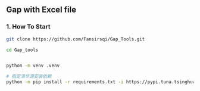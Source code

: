 ## Gap with Excel file

### 1. How To Start

```bash
git clone https://github.com/Fansirsqi/Gap_Tools.git

cd Gap_tools


python -m venv .venv

# 指定清华源安装依赖
python -m pip install -r requirements.txt -i https://pypi.tuna.tsinghua.edu.cn/simple

```
